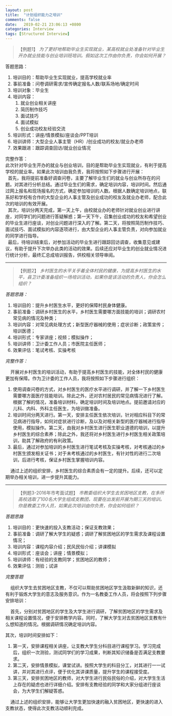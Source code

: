 ```yaml
---
layout: post
title:  "计划组织能力之培训"
comments: false
date:   2019-02-21 23:06:13 +0800
categories: Interview
tags: [Structured Interview]
---
```


> 【例题1】
> *为了更好地帮助毕业生实现就业，某高校就业处准备针对毕业生开办就业技能与创业培训班培训。假如这次工作由你负责，你会如何开展？*

答题思路：

1. 培训目的：帮助毕业生实现就业，提高学校就业率
2. 事前准备：问卷调研需求/宣传确定报名人数/联系场地/确定时间
3. 培训对象：毕业生
4. 培训内容：
    1. 就业创业相关讲座
    2. 简历制作技巧
    3. 面试技巧
    4. 面试模拟
    5. 创业成功校友经验交流
5. 培训形式：讲座/情景模拟/座谈会/PPT培训
6. 培训讲师：大型企业人事主管（HR）/创业成功的校友/就业办老师
7. 效果跟进：跟踪调查回访/就业创业情况



完整作答：
<br>此次针对毕业生开办的就业与创业培训，目的是帮助毕业生实现就业，有利于提高学校的就业率。如果此次培训由我负责，我将按照如下步骤进行开展：
<br>&nbsp;&nbsp;首先，我将提前准备好调查问卷，主要了解毕业生们的就业与创业所存在的问题。对其进行分析总结。通过毕业生们的需求，确定培训内容，培训时间。然后通过网上报名和现场报名的方式，确定参加培训的人数。根据人数确定培训地点，联系好和学校有合作的大型企业的人事主管及创业成功的校友及就业办老师，配合此次的培训的有效开展。
<br>&nbsp;&nbsp;其次，培训分两天完成，第一天上午，由校就业办的老师针对就业创业进行讲座，对同学们的问题进行答疑解惑；第一天下午，召集创业成功的校友和希望创业的毕业生进行座谈，对创业问题进行深入的了解。第二天，将按照简历制作技巧、面试技巧、面试模拟的内容逐项进行，由大型企业的人事主管负责，对向参加就业的同学进行指导。
<br>&nbsp;&nbsp;最后，待培训结束后，对参加活动的毕业生进行跟踪回访调查，收集意见或建议，有助于提升下次举办此类的活动的效果。后续还应对毕业生的创业就业情况进行统计分析，最终汇总成培训报告，供校相关领导审阅。


-------


> 【例题2】
> *乡村医生的水平关乎着全体村民的健康，为提高乡村医生的水平，县卫计委准备组织一场培训活动，如果你是该活动的负责人，你会怎么组织？*

*答题思路：*

1. 培训目的：提升乡村医生水平，更好的保障村民身体健康。
2. 事前准备：调研乡村医生的水平，乡村医生需要哪方面技能的培训；调研农村常见病的情况及种类；
3. 培训内容：对常见病处理方式；新型医疗器械的使用；症状诊断；政策宣传；培训医德；
4. 培训形式：专家讲座；视频；模拟操作；
5. 培训讲师：卫计委工作人员；市医院主任医师；
6. 效果评估：笔试考核、实操考核

*完整作答：*

&nbsp;&nbsp;&nbsp;&nbsp;开展对乡村医生的培训活动，有助于提高乡村医生的技能，对全体村民的健康更加有保障。作为卫计委的工作人员，我将按照如下步骤进行组织：

1. 使用调查问卷的方式，对乡村医生的医疗水平进行调研，并了解一下乡村医生需要哪方面医疗技能培训。除此之外，还对农村居民的常见病情况进行了解。根据了解的情况，准备培训材料，确定培训时间及培训地点。提前邀请对应的儿科、内科、外科主任医生，为培训做准备。
2. 培训时间分两天进行。第一天，安排主任医生依次培训，针对相应科目下的常见病进行指导，如何对症状进行诊断，及以及对相关新型的医疗器械进行指导使用，模拟操作。第二天，由我对乡村医生进行医生职业道德的培训，以提升乡村医生的综合素养；除此之外，我还将对乡村医生进行乡村医生相关政策培训，助其了解政府的有利政策。
3. 最后，通过对参加培训的乡村医生进行笔试考核及实操考核，对考核通过的乡村医生颁发相关证书；对于未考核通过的乡村医生，有针对性的进行二次培训，后进行考核，保证乡村医生掌握培训内容。

&nbsp;&nbsp;&nbsp;&nbsp;通过上述的组织安排，乡村医生的综合素质会有一定的提升。后续，还可以定期举办相关培训，进一步提升其能力。


-------

> 【例题3-2016年市考面试题】
> *市教委组织大学生去贫困地区支教，在多所高校选取了100名大学生组成支教团，现要在出发前开展为期三天的培训。你是教委工作人员，如果此次培训由你负责，你会如何组织？*

*答题思路*

1. 培训目的：更快速的投入支教活动；保证支教效果；
2. 事前准备：调研了解大学生的疑惑；调研了解贫困地区的学生需求及课程设置情况；
3. 培训内容：课程内容介绍；民风民俗介绍；讲课模拟
4. 培训形式：座谈会；讲座；情景模拟；
5. 培训讲师：有经验的支教同学；贫困地区的教师；
6. 效果评估：测验；试讲

*完整答题*

&nbsp;&nbsp;&nbsp;&nbsp;组织大学生去贫困地区支教，不仅可以帮助贫困地区学生汲取新鲜的知识，还有利于锻炼大学生的意志及服务意识。作为一名教委工作人员，将会按照下列步骤安排培训：

&nbsp;&nbsp;&nbsp;&nbsp;首先，分别对贫困地区的学生及大学生进行调研，了解贫困地区的学生需求及相关课程设置情况，便于安排教学内容。同时，了解大学生对去贫困地区支教有什么想知道的情况。根据调研情况确定培训内容。

其次，培训时间安排如下：

1. 第一天，安排课程相关讲座，让支教大学生分科目进行课程学习。学习完成后，组织一次测验，测试同学们的学习成果，判断其知识储备是否满足支教要求。
2. 第二天，安排情景模拟，课堂试讲。按照大学生的科目分工，对其进行一一试讲，并对其进行点评，便于优化其讲课质量，提升学生的课程接受度。
3. 第三天，安排贫困地区的教师，对大学生进行民俗民俗的介绍，对大学生生活上存在的疑虑也进行详细介绍。安排有支教经验的同学和大家分组进行座谈会，为大学生们解疑答惑。

&nbsp;&nbsp;&nbsp;&nbsp;通过上述的组织安排，能够让大学生更加快速的融入贫困地区，更快速的进入支教状态，使得此次支教活动顺利完成。